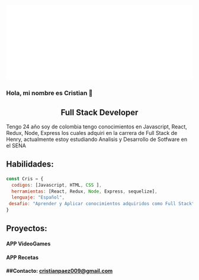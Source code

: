 <img src="https://github.com/CRISTIAN0026/CRISTIAN0026/blob/main/svg.svg" alt="hello world"/>

### Hola, mi nombre es Cristian  👋

<h2 align="center">
Full Stack Developer 
</h2>

<p>Tengo 24 año soy de colombia tengo conocimientos en Javascript, React, Redux, Node, Express los cuales
adquiri en la carrera de Full Stack de Henry, actualmente estoy estudiando Analisis y Desarrollo de Sotfware en el SENA<p/>

## Habilidades:

```javascript
const Cris = {
  codigos: [Javascript, HTML, CSS ],
  herramientas: [React, Redux, Node, Express, sequelize],
  lenguaje: "Español",
 desafio: "Aprender y Aplicar conocimientos adquiridos como Full Stack"
}
```
## Proyectos:
<h4>APP VideoGames<h4/>
<h4>APP Recetas<h4/>

##Contacto:
**cristianpaez009@gmail.com**